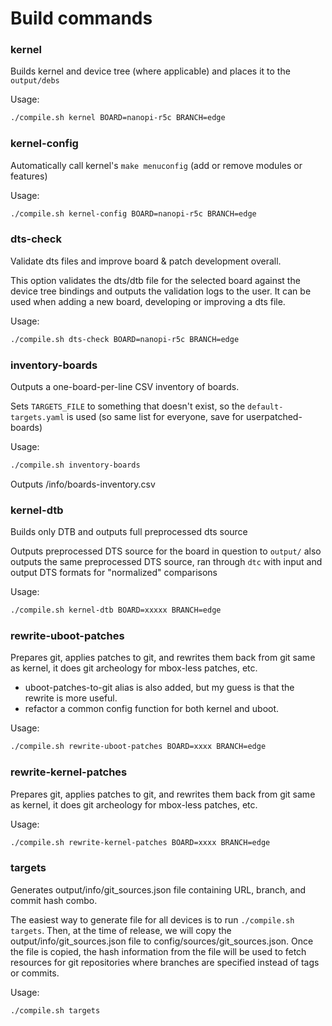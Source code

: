 # Build commands

### kernel

Builds kernel and device tree (where applicable) and places it to the `output/debs`

Usage:
```bash
./compile.sh kernel BOARD=nanopi-r5c BRANCH=edge
```

### kernel-config

Automatically call kernel's `make menuconfig` (add or remove modules or features)

Usage:
```bash
./compile.sh kernel-config BOARD=nanopi-r5c BRANCH=edge
```

### dts-check

Validate dts files and improve board & patch development overall.

This option validates the dts/dtb file for the selected board against the device tree bindings and outputs the validation logs to the user. It can be used when adding a new board, developing or improving a dts file.

Usage:
```bash
./compile.sh dts-check BOARD=nanopi-r5c BRANCH=edge 
```
### inventory-boards

Outputs a one-board-per-line CSV inventory of boards.

Sets `TARGETS_FILE` to something that doesn't exist, so the `default-targets.yaml` is used (so same list for everyone, save for userpatched-boards)

Usage:
```bash
./compile.sh inventory-boards
```
Outputs /info/boards-inventory.csv

### kernel-dtb

Builds only DTB and outputs full preprocessed dts source

Outputs preprocessed DTS source for the board in question to `output/`
also outputs the same preprocessed DTS source, ran through `dtc` with input and output DTS formats for "normalized" comparisons

Usage:
```bash
./compile.sh kernel-dtb BOARD=xxxxx BRANCH=edge
```

### rewrite-uboot-patches

Prepares git, applies patches to git, and rewrites them back from git
same as kernel, it does git archeology for mbox-less patches, etc.

- uboot-patches-to-git alias is also added, but my guess is that the rewrite is more useful.
- refactor a common config function for both kernel and uboot.

Usage:
```bash
./compile.sh rewrite-uboot-patches BOARD=xxxx BRANCH=edge 
```

### rewrite-kernel-patches

Prepares git, applies patches to git, and rewrites them back from git
same as kernel, it does git archeology for mbox-less patches, etc.

Usage:
```bash
./compile.sh rewrite-kernel-patches BOARD=xxxx BRANCH=edge 
```

### targets

Generates output/info/git_sources.json file containing URL, branch, and commit hash combo.

The easiest way to generate file for all devices is to run `./compile.sh targets`. Then, at the time of release, we will copy the output/info/git_sources.json file to config/sources/git_sources.json. Once the file is copied, the hash information from the file will be used to fetch resources for git repositories where branches are specified instead of tags or commits.

Usage:
```bash
./compile.sh targets
```
